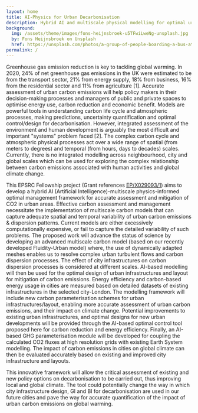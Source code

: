 ```yaml
---
layout: home
title: AI-Physics for Urban Decarbonisation
description: Hybrid AI and multiscale physical modelling for optimal urban decarbonisation combating climate change
background: 
  img: /assets/theme/images/fons-heijnsbroek-u5TFwiLweNg-unsplash.jpg
  by: Fons Heijnsbroek on Unsplash
  href: https://unsplash.com/photos/a-group-of-people-boarding-a-bus-at-a-bus-stop-u5TFwiLweNg
permalink: /
---
```


<!-- [Petridish](https://github.com/peterdesmet/petridish) is a Jekyll theme for research project websites. Or your personal blog or lab website. 👩‍🔬 It's mobile-friendly (thanks to [Bootstrap 5](https://getbootstrap.com/docs/5.1/)), free, easy to customize, and designed to work well with [GitHub Pages](https://pages.github.com/). -->

Greenhouse gas emission reduction is key to tackling global warming. In 2020, 24% of net greenhouse gas emissions in the UK were estimated to be from the transport sector, 21% from energy supply, 18% from business, 16% from the residential sector and 11% from agriculture [1]. Accurate assessment of urban carbon emissions will help policy makers in their decision-making processes and managers of public and private spaces to optimise energy use, carbon reduction and economic benefit. Models are powerful tools in understanding carbon life cycle and atmospheric processes, making predictions, uncertainty quantification and optimal control/design for decarbonisation. However, integrated assessment of the environment and human development is arguably the most difficult and important "systems" problem faced [2]. The complex carbon cycle and atmospheric physical processes act over a wide range of spatial (from meters to degrees) and temporal (from hours, days to decades) scales. Currently, there is no integrated modelling across neighbourhood, city and global scales which can be used for exploring the complex relationship between carbon emissions associated with human activities and global climate change.

This EPSRC Fellowship project (Grant references [EP/X029093/1](https://gow.epsrc.ukri.org/NGBOViewGrant.aspx?GrantRef=EP/X029093/1)) aims to develop a hybrid AI (Artificial Intelligence)-multiscale physics-informed optimal management framework for accurate assessment and mitigation of CO2 in urban areas. Effective carbon assessment and management necessitate the implementation of multiscale carbon models that can capture adequate spatial and temporal variability of urban carbon emissions & dispersion patterns. Current models are either excessively computationally expensive, or fail to capture the detailed variability of such problems. The proposed work will advance the status of science by developing an advanced multiscale carbon model (based on our recently developed Fluidity-Urban model) where, the use of dynamically adapted meshes enables us to resolve complex urban turbulent flows and carbon dispersion processes. The effect of city infrastructures on carbon dispersion processes is considered at different scales. AI-based modelling will then be used for the optimal design of urban infrastructures and layout for mitigation of carbon emissions. Energy efficiency and carbon-based energy usage in cities are measured based on detailed datasets of existing infrastructures in the selected city-London. The modelling framework will include new carbon parameterisation schemes for urban infrastructures/layout, enabling more accurate assessment of urban carbon emissions, and their impact on climate change. Potential improvements to existing urban infrastructures, and optimal designs for new urban developments will be provided through the AI-based optimal control tool proposed here for carbon reduction and energy efficiency. Finally, an AI-based GHG parameterisation module will be developed for coupling the calculated CO2 fluxes at high resolution grids with existing Earth System modelling. The impact of carbon emissions in cities on global climate can then be evaluated accurately based on existing and improved city infrastructure and layouts.

This innovative framework will allow the critical assessment of existing and new policy options on decarbonisation to be carried out, thus improving local and global climate. The tool could potentially change the way in which city infrastructure design, GI and BI for decarbonisation are used in our future cities and pave the way for accurate quantification of the impact of urban carbon emissions on global warming.

<!-- ## Installation

See the demo website for instructions:

- [Installation]({{ '/docs/installation/' | relative_url }})
- [Configuration]({{ '/docs/configuration/' | relative_url }})
- [Markdown]({{ '/docs/markdown/' | relative_url }}) -->
